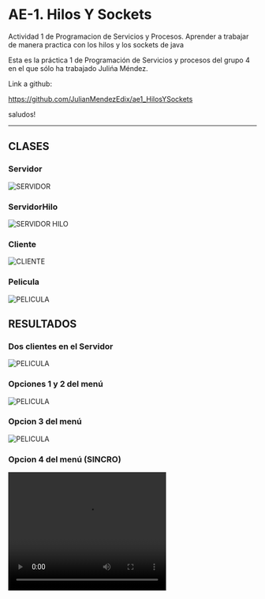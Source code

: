# AE-1. Hilos Y Sockets
Actividad 1 de Programacion de Servicios y Procesos. Aprender a trabajar de manera practica con los hilos y los sockets de java

Esta es la práctica 1 de Programación de Servicios y procesos del grupo 4 en el que sólo ha trabajado Julińa Méndez.

Link a github:

https://github.com/JulianMendezEdix/ae1_HilosYSockets

saludos!

---
## CLASES

### Servidor
![SERVIDOR](img/img1.png)
### ServidorHilo
![SERVIDOR HILO](img/img2.png)
### Cliente
![CLIENTE](img/img3.png)
### Pelicula
![PELICULA](img/img4.png)

## RESULTADOS

### Dos clientes en el Servidor
![PELICULA](img/img5.png)

### Opciones 1 y 2 del menú
![PELICULA](img/img6.png)

### Opcion 3 del menú
![PELICULA](img/img7.png)

### Opcion 4 del menú (SINCRO)

<video width="320" height="240" controls>
    <source src="vid/vid1.mp4" type="video/mp4">
    Your browser does not support the video tag.
</video>






